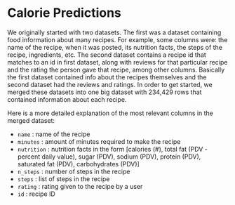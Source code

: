 # Calorie Predictions
We originally started with two datasets. The first was a dataset containing food information 
about many recipes. For example, some columns were: the name of the recipe, when it was
posted, its nutrition facts, the steps of the recipe, ingredients, etc. The second
dataset contains a recipe id that matches to an id in first dataset, along with reviews
for that particular recipe and the rating the person gave that recipe, among other columns. Basically
the first dataset contained info about the recipes themselves and the second dataset had the reviews
and ratings. In order to get started, we merged these datasets into one big dataset with 234,429
rows that contained information about each recipe. 

Here is a more detailed explanation of the most relevant columns in the merged dataset:
-   `name` : name of the recipe
-   `minutes` : amount of minutes required to make the recipe
-   `nutrition` : nutrition facts in the form [calories (#), total fat (PDV - percent daily value), sugar (PDV), sodium (PDV), protein (PDV), saturated fat (PDV), carbohydrates (PDV)]
-   `n_steps` : number of steps in the recipe
-   `steps` : list of steps in the recipe
-   `rating` : rating given to the recipe by a user
-   `id` : recipe ID